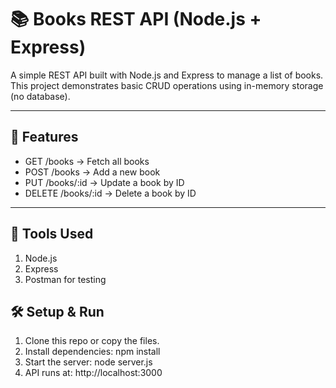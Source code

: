 # 📚 Books REST API (Node.js + Express)

A simple REST API built with Node.js and Express to manage a list of books.  
This project demonstrates basic CRUD operations using in-memory storage (no database).

---

## 🚀 Features
- GET /books → Fetch all books  
- POST /books → Add a new book  
- PUT /books/:id → Update a book by ID  
- DELETE /books/:id → Delete a book by ID  

---

## 🔧 Tools Used
1. Node.js
2. Express
3. Postman for testing

## 🛠️ Setup & Run
1. Clone this repo or copy the files.  
2. Install dependencies: npm install
3. Start the server: node server.js
4. API runs at: http://localhost:3000
